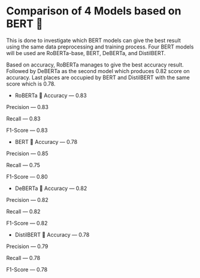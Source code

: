 # Comparison of 4 Models based on BERT 🤖

This is done to investigate which BERT models can give the best result using the same data preprocessing and training process. Four BERT models will be used are RoBERTa-base, BERT, DeBERTa, and DistilBERT.

Based on accuracy,  RoBERTa manages to give the best accuracy result. Followed by DeBERTa as the second model which produces 0.82 score on accuracy.
Last places are occupied by BERT and DistilBERT with the same score which is 0.78. 

- RoBERTa 🤖
Accuracy — 0.83

Precision — 0.83

Recall — 0.83

F1-Score — 0.83

- BERT 🤖
Accuracy — 0.78

Precision — 0.85

Recall — 0.75

F1-Score — 0.80

- DeBERTa 🤖
Accuracy — 0.82

Precision — 0.82

Recall — 0.82

F1-Score — 0.82

- DistilBERT 🤖
Accuracy — 0.78

Precision — 0.79

Recall — 0.78

F1-Score — 0.78


